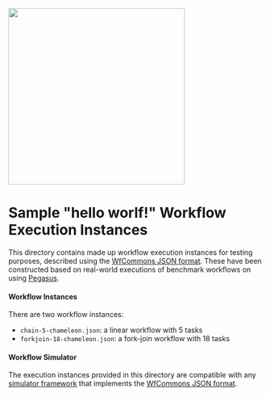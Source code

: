 <a href="https://wfcommons.org" target="_blank"><img src="https://wfcommons.org/images/wfcommons-horizontal.png" width="350"/></a>


# Sample "hello worlf!" Workflow Execution Instances

This directory contains made up workflow execution instances for testing
purposes, described using the [WfCommons JSON
format](https://github.com/wfcommons/workflow-schema). These have been
constructed based on real-world executions of benchmark workflows 
on using [Pegasus](http://pegasus.isi.edu).

#### Workflow Instances

There are two workflow instances: 
  - `chain-5-chameleon.json`: a linear workflow with 5 tasks
  - `forkjoin-18-chameleon.json`: a fork-join workflow with 18 tasks

#### Workflow Simulator

The execution instances provided in this directory are compatible with any
[simulator framework](https://wfcommons.org/simulation) that implements
the [WfCommons JSON format](https://github.com/wfcommons/workflow-schema).

